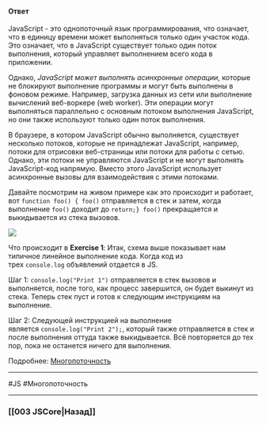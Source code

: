 #### Ответ

JavaScript - это однопоточный язык программирования, что означает, что в единицу времени может выполняться только один участок кода. Это означает, что в JavaScript существует только один поток выполнения, который управляет выполнением всего кода в приложении.

Однако, *JavaScript может выполнять асинхронные операции*, которые не блокируют выполнение программы и могут быть выполнены в фоновом режиме. Например, загрузка данных из сети или выполнение вычислений веб-воркере (web worker). Эти операции могут выполняться параллельно с основным потоком выполнения JavaScript, но они также используют только один поток выполнения.

В браузере, в котором JavaScript обычно выполняется, существует несколько потоков, которые не принадлежат JavaScript, например, потоки для отрисовки веб-страницы или потоки для работы с сетью. Однако, эти потоки не управляются JavaScript и не могут выполнять JavaScript-код напрямую. Вместо этого JavaScript использует асинхронные вызовы для взаимодействия с этими потоками.

Давайте посмотрим на живом примере как это происходит и работает, вот `function foo() { foo()` отправляется в стек и затем, когда выполнение `foo()` доходит до `return;} foo()` прекращается и выкидывается из стека вызовов.

![](https://stasonmars.ru/wp/wp-content/uploads/2021/02/1_k62uibx1CIMcNkKwCq38iA.png)

Что происходит в **Exercise 1**: Итак, схема выше показывает нам типичное линейное выполнение кода. Когда код из трех `console.log` объявлений отдается в JS.

Шаг 1: `console.log("Print 1")` отправляется в стек вызовов и выполняется, после того, как процесс завершится, он будет выкинут из стека. Теперь стек пуст и готов к следующим инструкциям на выполнение.

Шаг 2: Следующей инструкцией на выполнение является `console.log("Print 2");`, который также отправляется в стек и после выполнения оттуда также выкидывается. Всё повторяется до тех пор, пока не останется ничего для выполнения.  

Подробнее: [Многопоточность](https://otus.ru/journal/java-script-i-potoki-poleznaya-informaciya-o-mnogopotochnosti/)

___
 #JS #Многопоточность 

___

### [[003 JSCore|Назад]]
